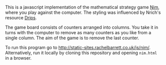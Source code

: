 This is a javascript implementation of the mathematical strategy game [Nim](https://en.wikipedia.org/wiki/Nim), where you play against the computer. The styling was influenced by Nrich's resource [Drips](https://nrich.maths.org/11818).

The game board consists of counters arranged into columns. You take it in turns with the computer to remove as many counters as you like from a single column. The aim of the game is to remove the last counter.

To run this program go to http://static-sites.rachelbarrett.co.uk/js/nim/. Alternatively, run it locally by cloning this repository and opening `nim.html` in a browser.